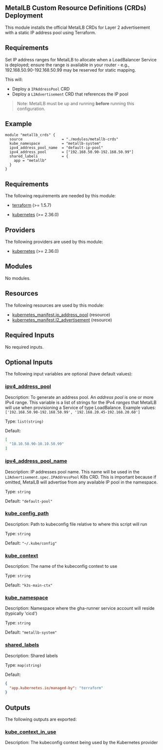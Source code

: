 <!-- BEGIN_TF_DOCS -->
## MetalLB Custom Resource Definitions (CRDs) Deployment

This module installs the official MetalLB CRDs for Layer 2 advertisement with a static IP address pool using Terraform.

## Requirements
Set IP address ranges for MetalLB to allocate when a LoadBalancer Service is deployed;
ensure the range is available in your router - e.g., 192.168.50.90-192.168.50.99 may be reserved
for static mapping.

This will:
- Deploy a `IPAddressPool` CRD
- Deploy a `L2Advertisement` CRD that references the IP pool

> Note: MetalLB must be up and running **before** running this configuration.

## Example

```hcl
module "metallb_crds" {
  source                  = "./modules/metallb-crds"
  kube_namespace          = "metallb-system"
  ipv4_address_pool_name  = "default-ip-pool"
  ipv4_address_pool       = ["192.168.50.90-192.168.50.99"]
  shared_labels           = {
    app = "metallb"
  }
}
```

## Requirements

The following requirements are needed by this module:

- <a name="requirement_terraform"></a> [terraform](#requirement\_terraform) (>= 1.5.7)

- <a name="requirement_kubernetes"></a> [kubernetes](#requirement\_kubernetes) (>= 2.36.0)

## Providers

The following providers are used by this module:

- <a name="provider_kubernetes"></a> [kubernetes](#provider\_kubernetes) (>= 2.36.0)

## Modules

No modules.

## Resources

The following resources are used by this module:

- [kubernetes_manifest.ip_address_pool](https://registry.terraform.io/providers/hashicorp/kubernetes/latest/docs/resources/manifest) (resource)
- [kubernetes_manifest.l2_advertisement](https://registry.terraform.io/providers/hashicorp/kubernetes/latest/docs/resources/manifest) (resource)

## Required Inputs

No required inputs.

## Optional Inputs

The following input variables are optional (have default values):

### <a name="input_ipv4_address_pool"></a> [ipv4\_address\_pool](#input\_ipv4\_address\_pool)

Description: To generate an address pool. An *address pool* is one or more IPv4 range. This variable is a list of strings for the IPv4 *ranges* that MetalLB will use when provisioning a Service of type LoadBalance. Example values: `['192.168.50.90-192.168.50.99', '192.168.20.45-192.168.20.60']`

Type: `list(string)`

Default:

```json
[
  "10.10.50.90-10.10.50.99"
]
```

### <a name="input_ipv4_address_pool_name"></a> [ipv4\_address\_pool\_name](#input\_ipv4\_address\_pool\_name)

Description: IP addresses pool name. This name will be used in the `L2Advertisement.spec.IPAddressPool` K8s CRD. This is important because if omitted, MetalLB will advertise from any available IP pool in the namespace.

Type: `string`

Default: `"default-pool"`

### <a name="input_kube_config_path"></a> [kube\_config\_path](#input\_kube\_config\_path)

Description: Path to kubeconfig file relative to where this script will run

Type: `string`

Default: `"~/.kube/config"`

### <a name="input_kube_context"></a> [kube\_context](#input\_kube\_context)

Description: The name of the kubeconfig context to use

Type: `string`

Default: `"k3s-main-ctx"`

### <a name="input_kube_namespace"></a> [kube\_namespace](#input\_kube\_namespace)

Description: Namespace where the gha-runner service account will reside (typically 'cicd')

Type: `string`

Default: `"metallb-system"`

### <a name="input_shared_labels"></a> [shared\_labels](#input\_shared\_labels)

Description: Shared labels

Type: `map(string)`

Default:

```json
{
  "app.kubernetes.io/managed-by": "terraform"
}
```

## Outputs

The following outputs are exported:

### <a name="output_kube_context_in_use"></a> [kube\_context\_in\_use](#output\_kube\_context\_in\_use)

Description: The kubeconfig context being used by the Kubernetes provider
<!-- END_TF_DOCS -->
